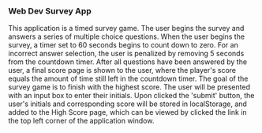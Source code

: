 ### Web Dev Survey App

This application is a timed survey game. The user begins the survey and answers a series of multiple choice questions. When the user begins the survey, a timer set to 60 seconds begins to count down to zero. For an incorrect answer selection, the user is penalized by removing 5 seconds from the countdown timer. After all questions have been answered by the user, a final score page is shown to the user, where the player's score equals the amount of time still left in the countdown timer. The goal of the survey game is to finish with the highest score. The user will be presented with an input box to enter their initials. Upon clicked the 'submit' button, the user's initials and corresponding score will be stored in localStorage, and added to the High Score page, which can be viewed by clicked the link in the top left corner of the application window.